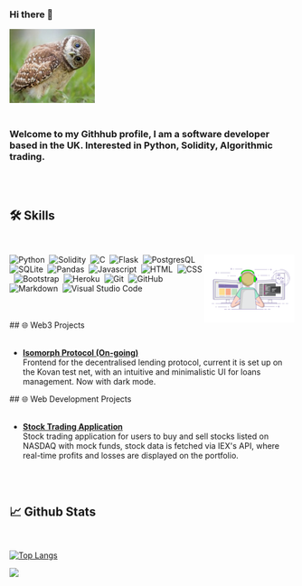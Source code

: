 ### Hi there 👋

<img src="static/DH9L7zNXYAIver5.jpeg" width=30% height=30%>

<h3>
 <br>
Welcome to my Githhub profile, I am a software developer based in the UK.
Interested in Python, Solidity, Algorithmic trading.
</h3>
<br>
<br>

## 🛠 Skills
<br>
<div id="skill_stack">
<!--Image sourced from https://dribbble.com/shots/4171367-Coding-Freak#-->

<img alt="Night Coding" height="120px" src="static/coding.gif" align="right"/>

![Python](https://img.shields.io/badge/Python-05122A?style=flat&logo=python)&nbsp;
![Solidity](https://img.shields.io/badge/-Solidity-05122A?style=flat&logo=solidity&logoColor=007ACC)&nbsp;
![C](https://img.shields.io/badge/C-05122A?style=flat&logo=C)&nbsp;
![Flask](https://img.shields.io/badge/-Flask-05122A?style=flat&logo=flask)&nbsp;
![PostgresQL](https://img.shields.io/badge/-PostgresQL-05122A?style=flat&logo=PostgresQL)&nbsp;
![SQLite](https://img.shields.io/badge/-SQLite3-05122A?style=flat&logo=SQLite)&nbsp;
![Pandas](https://img.shields.io/badge/Pandas-05122A?style=flat&logo=Pandas)&nbsp;
![Javascript](https://img.shields.io/badge/Javascript-05122A?style=flat&logo=Javascript)&nbsp;
![HTML](https://img.shields.io/badge/-HTML-05122A?style=flat&logo=HTML5)&nbsp;
![CSS](https://img.shields.io/badge/-CSS-05122A?style=flat&logo=CSS3&logoColor=1572B6)&nbsp;
![Bootstrap](https://img.shields.io/badge/-Bootstrap-05122A?style=flat&logo=bootstrap&logoColor=563D7C)&nbsp;
![Heroku](https://img.shields.io/badge/Heroku-05122A?style=flat&logo=heroku&logoColor=007ACC)&nbsp;
![Git](https://img.shields.io/badge/-Git-05122A?style=flat&logo=git)&nbsp;
![GitHub](https://img.shields.io/badge/-GitHub-05122A?style=flat&logo=github)&nbsp;
![Markdown](https://img.shields.io/badge/-Markdown-05122A?style=flat&logo=markdown)&nbsp;
![Visual Studio Code](https://img.shields.io/badge/-Visual%20Studio%20Code-05122A?style=flat&logo=visual-studio-code&logoColor=007ACC)&nbsp;

</div> 
<br>
<br> 
## 🌐 Web3 Projects
<br>
<br>

 <ul>
    <li><a href="https://isomorph.loans" target="_blank" ><b>Isomorph Protocol (On-going)</b></a></li>
    Frontend for the decentralised lending protocol, current it is set up on the Kovan test net,  
    with an intuitive and minimalistic UI for loans management.
    Now with dark mode.
</ul>
## 🌐 Web Development Projects
<br>
<br>

 <ul>
    <li><a href="https://its-stonks-time.herokuapp.com/" target="_blank" ><b>Stock Trading Application</b></a></li>
    Stock trading application for users to buy and sell stocks listed on NASDAQ with mock funds, 
    stock data is fetched via IEX's API,
    where real-time profits and losses are displayed on the portfolio.
</ul>
<br>
<br>

## 📈 Github Stats
<br>
<p>
  
[![Top Langs](https://github-readme-stats.vercel.app/api/top-langs/?username=Zyanation&theme=tokyonight)](https://github.com/Zyanation/github-readme-stats)
  
<img height="150px" src="https://github-readme-stats.vercel.app/api?username=Zyanation&show_icons=true&theme=tokyonight&hide=contribs">


<!--
**Zyanation/Zyanation** is a ✨ _special_ ✨ repository because its `README.md` (this file) appears on your GitHub profile.

Here are some ideas to get you started:

- 🔭 I’m currently working on ...
- 🌱 I’m currently learning ...
- 👯 I’m looking to collaborate on ...
- 🤔 I’m looking for help with ...
- 💬 Ask me about ...
- 📫 How to reach me: ...
- 😄 Pronouns: ...
- ⚡ Fun fact: ...
-->
